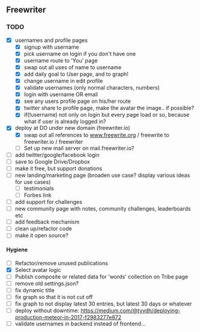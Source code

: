 ## Freewriter

### TODO
- [X] usernames and profile pages
  - [X] signup with username
  - [X] pick username on login if you don't have one
  - [X] username route to 'You' page
  - [X] swap out all uses of name to username
  - [X] add daily goal to User page, and to graph!
  - [X] change username in edit profile
  - [X] validate usernames (only normal characters, numbers)
  - [X] login with username OR email
  - [X] see any users profile page on his/her route
  - [X] twitter share to profile page, make the avatar the image.. if possible?
  - [X] if(!username) not only on login but every page load or so, because what if user is already logged in?
- [X] deploy at DO under new domain (freewriter.io)
  - [X] swap out all references to www.freewrite.org / freewrite to freewriter.io / freewriter
  - [ ] Set up new mail server on mail.freewriter.io?
- [ ] add twitter/google/facebook login
- [ ] save to Google Drive/Dropbox
- [ ] make it free, but support donations
- [ ] new landing/marketing page (broaden use case? display various ideas for use cases)
  - [ ] testimonials
  - [ ] Forbes link
- [ ] add support for challenges
- [ ] new community page with notes, community challenges, leaderboards etc
- [ ] add feedback mechanism
- [ ] clean up/refactor code
- [ ] make it open source?

#### Hygiene
- [ ] Refactor/remove unused publications
- [X] Select avatar logic
- [ ] Publish composite or related data for 'words' collection on Tribe page
- [ ] remove old settings.json?
- [ ] fix dynamic title
- [ ] fix graph so that it is not cut off
- [ ] fix graph to not display latest 30 entries, but latest 30 days or whatever
- [ ] deploy without downtime: https://medium.com/@tyvdh/deploying-production-meteor-in-2017-f2983277e872
- [ ] validate usernames in backend instead of frontend...
